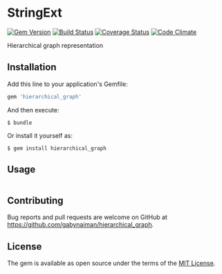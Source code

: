 # StringExt

[![Gem Version](https://badge.fury.io/rb/hierarchical_graph.svg)](https://rubygems.org/gems/hierarchical_graph)
[![Build Status](https://travis-ci.org/gabynaiman/hierarchical_graph.svg?branch=master)](https://travis-ci.org/gabynaiman/hierarchical_graph)
[![Coverage Status](https://coveralls.io/repos/github/gabynaiman/hierarchical_graph/badge.svg?branch=master)](https://coveralls.io/github/gabynaiman/hierarchical_graph?branch=master)
[![Code Climate](https://codeclimate.com/github/gabynaiman/hierarchical_graph.svg)](https://codeclimate.com/github/gabynaiman/hierarchical_graph)

Hierarchical graph representation

## Installation

Add this line to your application's Gemfile:

```ruby
gem 'hierarchical_graph'
```

And then execute:

    $ bundle

Or install it yourself as:

    $ gem install hierarchical_graph

## Usage

```ruby

```

## Contributing

Bug reports and pull requests are welcome on GitHub at https://github.com/gabynaiman/hierarchical_graph.

## License

The gem is available as open source under the terms of the [MIT License](http://opensource.org/licenses/MIT).
